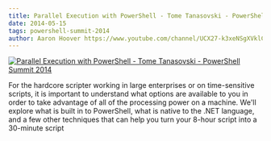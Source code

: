 ```yaml
---
title: Parallel Execution with PowerShell - Tome Tanasovski - PowerShell Summit 2014
date: 2014-05-15
tags: powershell-summit-2014
author: Aaron Hoover https://www.youtube.com/channel/UCX27-k3xeNSgXVklCx-dnXQ
---
```


[![Parallel Execution with PowerShell - Tome Tanasovski - PowerShell Summit 2014](https://i4.ytimg.com/vi/s7CD-hp7Msw/hqdefault.jpg "Parallel Execution with PowerShell - Tome Tanasovski - PowerShell Summit 2014")](https://www.youtube.com/watch?v=s7CD-hp7Msw)

For the hardcore scripter working in large enterprises or on time-sensitive scripts, it is important to understand what options are available to you in order to take advantage of all of the processing  power on a machine.  We'll explore what is built in to PowerShell, what is native to the .NET language, and a few other techniques that can help you turn your 8-hour script into a 30-minute script
